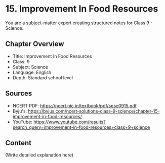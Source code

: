 # 15. Improvement In Food Resources

You are a subject-matter expert creating structured notes for Class 9 - Science.

## Chapter Overview
- Title: Improvement In Food Resources
- Class: 9
- Subject: Science
- Language: English
- Depth: Standard school level

## Sources
- NCERT PDF: https://ncert.nic.in/textbook/pdf/sesc0915.pdf
- Byju's: https://byjus.com/ncert-solutions-class-9-science/chapter-15-improvement-in-food-resources/
- YouTube: https://www.youtube.com/results?search_query=improvement-in-food-resources+class+9+science

## Content
(Write detailed explanation here)
